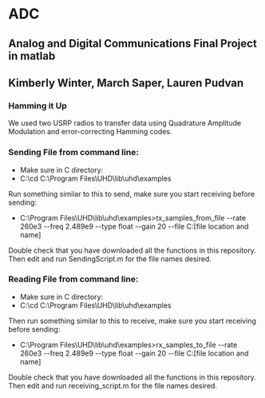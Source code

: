 # ADC

## Analog and Digital Communications Final Project in matlab
## Kimberly Winter, March Saper, Lauren Pudvan
### Hamming it Up

We used two USRP radios to transfer data using Quadrature Amplitude Modulation and error-correcting Hamming codes. 


### Sending File from command line:
- Make sure in C directory: 
- C:\cd C:\Program Files\UHD\lib\uhd\examples

Run something similar to this to send, make sure you start receiving before sending:
- C:\Program Files\UHD\lib\uhd\examples>tx_samples_from_file --rate 260e3 --freq 2.489e9 --type float --gain 20 --file C:\[file location and name]

Double check that you have downloaded all the functions in this repository. Then edit and run SendingScript.m for the file names desired.


### Reading File from command line:
- Make sure in C directory: 
- C:\cd C:\Program Files\UHD\lib\uhd\examples

Then run something similar to this to receive, make sure you start receiving before sending:
- C:\Program Files\UHD\lib\uhd\examples>rx_samples_to_file --rate 260e3 --freq 2.489e9 --type float --gain 20 --file C:\[file location and name]

Double check that you have downloaded all the functions in this repository. Then edit and run receiving_script.m for the file names desired.


